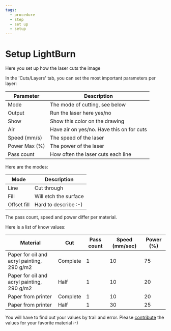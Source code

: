 ```yaml
---
tags:
  - procedure
  - step
  - set up
  - setup
---
```


# Setup LightBurn

Here you set up how the laser cuts the image

In the 'Cuts/Layers' tab, you can set the most important parameters per layer:

Parameter    |Description
-------------|---------------------------------------
Mode         |The mode of cutting, see below
Output       |Run the laser here yes/no
Show         |Show this color on the drawing
Air          |Have air on yes/no. Have this on for cuts
Speed (mm/s) |The speed of the laser
Power Max (%)|The power of the laser
Pass count   |How often the laser cuts each line

Here are the modes:

Mode       |Description
-----------|---------------------
Line       |Cut through
Fill       |Will etch the surface
Offset fill|Hard to describe :-)

The pass count, speed and power differ per material.

Here is a list of know values:

Material                                  |Cut     |Pass count|Speed (mm/sec)|Power (%)
------------------------------------------|--------|----------|--------------|---------
Paper for oil and acryl painting, 290 g/m2|Complete|1         |10            |75
Paper for oil and acryl painting, 290 g/m2|Half    |1         |10            |20
Paper from printer                        |Complete|1         |10            |20
Paper from printer                        |Half    |1         |30            |25

You will have to find out your values by trail and error.
Please [contribute](../CONTRIBUTE.md)
the values for your favorite material :-)

